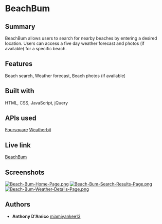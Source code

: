 # BeachBum

## Summary

BeachBum allows users to search for nearby beaches by entering a desired location.
Users can access a five day weather forecast and photos (if available) for a specific beach.

## Features

Beach search, Weather forecast, Beach photos (if available)

## Built with

HTML, CSS, JavaScript, jQuery

## APIs used

[Foursquare](https://developer.foursquare.com/places-api)
[Weatherbit](https://www.weatherbit.io/)

## Live link

[BeachBum](https://miamiyankee13.github.io/beachbum/)

## Screenshots

[![Beach-Bum-Home-Page.png](https://i.postimg.cc/Jns82yrF/Beach-Bum-Home-Page.png)](https://postimg.cc/YGBT4CmN)
[![Beach-Bum-Search-Results-Page.png](https://i.postimg.cc/rm7TX8zw/Beach-Bum-Search-Results-Page.png)](https://postimg.cc/Vr9pXPjx)
[![Beach-Bum-Weather-Details-Page.png](https://i.postimg.cc/pLbwJG53/Beach-Bum-Weather-Details-Page.png)](https://postimg.cc/4mP2J151)

## Authors

* **Anthony D'Amico** [miamiyankee13](https://github.com/miamiyankee13)


